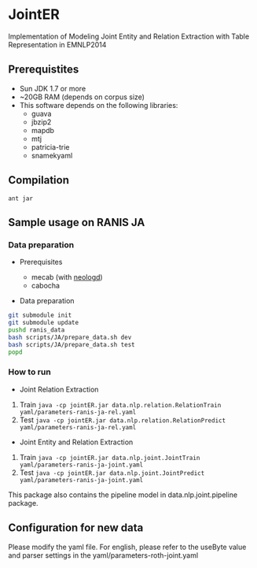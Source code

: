 # JointER
Implementation of Modeling Joint Entity and Relation Extraction with Table Representation in EMNLP2014

## Prerequistites

* Sun JDK 1.7 or more
* ~20GB RAM (depends on corpus size)
* This software depends on the following libraries:
    * guava
    * jbzip2
    * mapdb
    * mtj
    * patricia-trie
    * snamekyaml

## Compilation

`ant jar`

## Sample usage on RANIS JA

### Data preparation 

* Prerequisites
    * mecab (with [neologd](https://github.com/neologd/mecab-ipadic-neologd))
    * cabocha 

* Data preparation

```sh
git submodule init
git submodule update
pushd ranis_data
bash scripts/JA/prepare_data.sh dev
bash scripts/JA/prepare_data.sh test
popd
```

### How to run 

* Joint Relation Extraction

1. Train
`java -cp jointER.jar data.nlp.relation.RelationTrain yaml/parameters-ranis-ja-rel.yaml`
2. Test
`java -cp jointER.jar data.nlp.relation.RelationPredict yaml/parameters-ranis-ja-rel.yaml`

* Joint Entity and Relation Extraction

1. Train
`java -cp jointER.jar data.nlp.joint.JointTrain yaml/parameters-ranis-ja-joint.yaml`
2. Test
`java -cp jointER.jar data.nlp.joint.JointPredict yaml/parameters-ranis-ja-joint.yaml`

This package also contains the pipeline model in data.nlp.joint.pipeline package.

## Configuration for new data

Please modify the yaml file. For english, please refer to the useByte value and parser settings in the yaml/parameters-roth-joint.yaml

